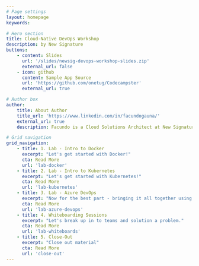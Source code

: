 ```yaml
---
# Page settings
layout: homepage
keywords:

# Hero section
title: Cloud-Native DevOps Workshop
description: by New Signature
buttons:
    - content: Slides
      url: '/slides/newsig-devops-workshop-slides.zip'
      external_url: false
    - icon: github
      content: Sample App Source
      url: 'https://github.com/onetug/Codecampster'
      external_url: true

# Author box
author:
    title: About Author
    title_url: 'https://www.linkedin.com/in/facundogauna/'
    external_url: true
    description: Facundo is a Cloud Solutions Architect at New Signature. He enjoys helping clients with architecture, containers/orchestration, and stream lining development processes.

# Grid navigation
grid_navigation:
    - title: 1. Lab - Intro to Docker
      excerpt: "Let's get started with Docker!"
      cta: Read More
      url: 'lab-docker'
    - title: 2. Lab - Intro to Kubernetes
      excerpt: "Let's get started with Kubernetes!"
      cta: Read More
      url: 'lab-kubernetes'
    - title: 3. Lab - Azure DevOps
      excerpt: "Now for the best part - bringing it all together using Azure DevOps!"
      cta: Read More
      url: 'lab-azure-devops'
    - title: 4. Whiteboarding Sessions
      excerpt: "Let's break up in to teams and solution a problem."
      cta: Read More
      url: 'lab-whiteboards'
    - title: 5. Close-Out
      excerpt: "Close out material"
      cta: Read More
      url: 'close-out'
---
```

